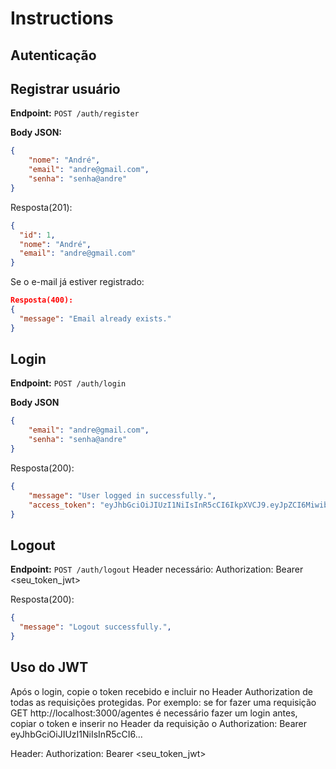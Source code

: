 # Instructions

## Autenticação

## Registrar usuário
**Endpoint:** `POST /auth/register`

**Body JSON:**
```json
{
    "nome": "André",
    "email": "andre@gmail.com",
    "senha": "senha@andre"
}
```
Resposta(201):
```json
{
  "id": 1,
  "nome": "André",
  "email": "andre@gmail.com"
}
```

Se o e-mail já estiver registrado:
```json
Resposta(400):
{
  "message": "Email already exists."
}
```

## Login
**Endpoint:** `POST /auth/login`

**Body JSON**
```json
{
    "email": "andre@gmail.com",
    "senha": "senha@andre"
}
```

Resposta(200):
```json
{
    "message": "User logged in successfully.",
    "access_token": "eyJhbGciOiJIUzI1NiIsInR5cCI6IkpXVCJ9.eyJpZCI6Miwibm9tZSI6IkFuZHJlIiwiZW1haWwiOiJhbmRyZUBnbWFpbC5jb20iLCJpYXQiOjE3NTYzMTg0NDEsImV4cCI6MTc1NjMyMjA0MX0.mwF1p_HMmpv73wKp79N6KCuhyZTGjiTcgubAcBmUVFw"
}
```

## Logout
**Endpoint:** `POST /auth/logout`
Header necessário: Authorization: Bearer <seu_token_jwt>

Resposta(200):
```json
{
  "message": "Logout successfully.",
}
```

## Uso do JWT
Após o login, copie o token recebido e incluir no Header Authorization de todas as requisições protegidas. Por exemplo: se for fazer uma requisição GET http://localhost:3000/agentes é necessário fazer um login antes, copiar o token e inserir no Header da requisição o Authorization: Bearer eyJhbGciOiJIUzI1NiIsInR5cCI6...

Header: Authorization: Bearer <seu_token_jwt>